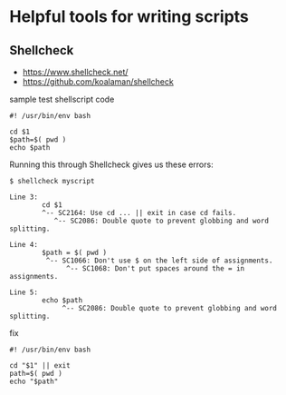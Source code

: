 # Helpful tools for writing scripts

## Shellcheck

* https://www.shellcheck.net/
* https://github.com/koalaman/shellcheck

sample test shellscript code

``` shell
#! /usr/bin/env bash

cd $1
$path=$( pwd )
echo $path
```

Running this through Shellcheck gives us these errors:

```
$ shellcheck myscript
 
Line 3:
        cd $1
        ^-- SC2164: Use cd ... || exit in case cd fails.
           ^-- SC2086: Double quote to prevent globbing and word splitting.
 
Line 4:
        $path = $( pwd )
         ^-- SC1066: Don't use $ on the left side of assignments.
              ^-- SC1068: Don't put spaces around the = in assignments.
 
Line 5:
        echo $path
             ^-- SC2086: Double quote to prevent globbing and word splitting.
```

fix

``` shell
#! /usr/bin/env bash

cd "$1" || exit
path=$( pwd )
echo "$path"
```
